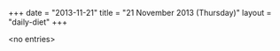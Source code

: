 +++
date = "2013-11-21"
title = "21 November 2013 (Thursday)"
layout = "daily-diet"
+++


\<no entries\>
